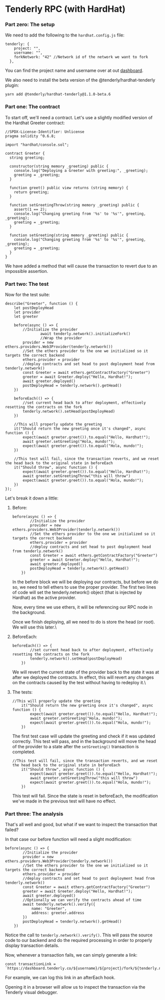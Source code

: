 # Tenderly RPC (with HardHat)

### Part zero: The setup

We need to add the following to the `hardhat.config.js` file:

```
tenderly: {
    project: "",
    username: "",
    forkNetwork: "42" //Network id of the network we want to fork
  },
```

You can find the project name and username over at out [dashboard](https://dashboard.tenderly.co).

We also need to install the beta version of the @tenderly/hardhat-tenderly plugin:

```
yarn add @tenderly/hardhat-tenderly@1.1.0-beta.6
```

### Part one: The contract

To start off, we'll need a contract. Let's use a slightly modified version of the Hardhat Greeter contract:

```
//SPDX-License-Identifier: Unlicense
pragma solidity ^0.6.8;

import "hardhat/console.sol";

contract Greeter {
  string greeting;

  constructor(string memory _greeting) public {
    console.log("Deploying a Greeter with greeting:", _greeting);
    greeting = _greeting;
  }

  function greet() public view returns (string memory) {
    return greeting;
  }

  function setGreetingThrow(string memory _greeting) public {
    assert(1 == 2);
    console.log("Changing greeting from '%s' to '%s'", greeting, _greeting);
    greeting = _greeting;
  }

  function setGreeting(string memory _greeting) public {
    console.log("Changing greeting from '%s' to '%s'", greeting, _greeting);
    greeting = _greeting;
  }
}
```

We have added a method that will cause the transaction to revert due to an impossible assertion.

### Part two: The test

Now for the test suite:

```
describe("Greeter", function () {
    let postDeployHead
    let provider
    let greeter

    before(async () => {
        //Initialize the provider
				await tenderly.network().initializeFork()
				//Wrap the provider
        provider = new ethers.providers.Web3Provider(tenderly.network())
        //Set the ethers provider to the one we initialized so it targets the correct backend
        ethers.provider = provider
        //deploy contracts and set head to post deployment head from tenderly.network()
        const Greeter = await ethers.getContractFactory("Greeter")
        greeter = await Greeter.deploy("Hello, Hardhat!");
        await greeter.deployed()
        postDeployHead = tenderly.network().getHead()
    })

    beforeEach(() => {
        //set current head back to after deployment, effectively resetting the contracts on the fork
        tenderly.network().setHead(postDeployHead)
    })

    //This will properly update the greeting
    it("Should return the new greeting once it's changed", async function () {
        expect(await greeter.greet()).to.equal("Hello, Hardhat!");
        await greeter.setGreeting("Hola, mundo!");
        expect(await greeter.greet()).to.equal("Hola, mundo!");
    })

    //This test will fail, since the transaction reverts, and we reset the head back to the original state in beforeEach
    it("Should throw", async function () {
        expect(await greeter.greet()).to.equal("Hello, Hardhat!");
        await greeter.setGreetingThrow("this will throw")
        expect(await greeter.greet()).to.equal("Hola, mundo!");
    })
});
```

Let's break it down a little:

1.  Before:

    ```
    before(async () => {
            //Initialize the provider
            provider = new ethers.providers.Web3Provider(tenderly.network())
            //Set the ethers provider to the one we initialized so it targets the correct backend
            ethers.provider = provider
            //deploy contracts and set head to post deployment head from tenderly.network()
            const Greeter = await ethers.getContractFactory("Greeter")
            greeter = await Greeter.deploy("Hello, Hardhat!");
            await greeter.deployed()
            postDeployHead = tenderly.network().getHead()
        })
    ```

    In the before block we will be deploying our contracts, but before we do so, we need to tell ethers to use the proper provider. The first two lines of code will set the tenderly.network() object (that is injected by Hardhat) as the active provider.

    Now, every time we use ethers, it will be referencing our RPC node in the background.

    Once we finish deploying, all we need to do is store the head (or root). We will use this later.\

2.  BeforeEach:

    ```
    beforeEach(() => {
            //set current head back to after deployment, effectively resetting the contracts on the fork
            tenderly.network().setHead(postDeployHead)
        })
    ```

    We will revert the current state of the provider back to the state it was at after we deployed the contracts. In effect, this will revert any changes on the contracts caused by the test without having to redeploy it.\

3.  The tests:

    ```
    //This will properly update the greeting
        it("Should return the new greeting once it's changed", async function () {
            expect(await greeter.greet()).to.equal("Hello, Hardhat!");
            await greeter.setGreeting("Hola, mundo!");
            expect(await greeter.greet()).to.equal("Hola, mundo!");
        })
    ```

    The first test case will update the greeting and check if it was updated correctly. This test will pass, and in the background will move the head of the provider to a state after the `setGreeting()` transaction is completed.

    ```
    //This test will fail, since the transaction reverts, and we reset the head back to the original state in beforeEach
        it("Should throw", async function () {
            expect(await greeter.greet()).to.equal("Hello, Hardhat!");
            await greeter.setGreetingThrow("this will throw")
            expect(await greeter.greet()).to.equal("Hola, mundo!");
        })
    ```

    This test will fail. Since the state is reset in beforeEach, the modification we've made in the previous test will have no effect.

### Part three: The analysis

That's all well and good, but what if we want to inspect the transaction that failed?

In that case our before function will need a slight modification:

```
before(async () => {
        //Initialize the provider
        provider = new ethers.providers.Web3Provider(tenderly.network())
        //Set the ethers provider to the one we initialized so it targets the correct backend
        ethers.provider = provider
        //deploy contracts and set head to post deployment head from tenderly.network()
        const Greeter = await ethers.getContractFactory("Greeter")
        greeter = await Greeter.deploy("Hello, Hardhat!");
        await greeter.deployed()
        //Optionally we can verify the contracts ahead of time
        await tenderly.network().verify({
            name: "Greeter",
            address: greeter.address
        })
        postDeployHead = tenderly.network().getHead()
    })
```

Notice the call to `tenderly.network().verify()`. This will pass the source code to our backend and do the required processing in order to properly display transaction details.

Now, whenever a transaction fails, we can simply generate a link:

```
const transactionLink = `https://dashboard.tenderly.co/${username}/${project}/fork/${tenderly.network().getFork()}/simulation/${tenderly.network().getHead()}`
```

For example, we can log this link in an afterEach hook.

Opening it in a browser will allow us to inspect the transaction via the Tenderly visual debugger.
